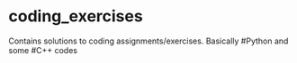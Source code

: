 # coding_exercises
Contains solutions to coding assignments/exercises.
Basically #Python and some #C++ codes
